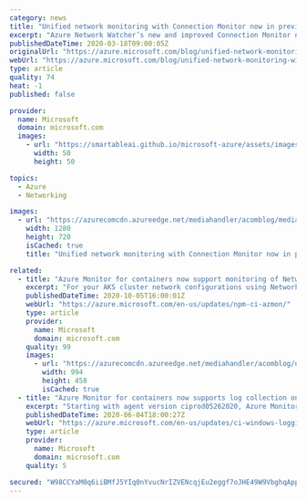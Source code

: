 ```yaml
---
category: news
title: "Unified network monitoring with Connection Monitor now in preview"
excerpt: "Azure Network Watcher’s new and improved Connection Monitor now provides unified end-to-end connection monitoring capabilities for hybrid and Azure deployments. Users can now use the same solution to monitor connectivity for on-premises, Azure, and multi-cloud setups. In this preview phase, the solution"
publishedDateTime: 2020-03-18T09:00:05Z
originalUrl: "https://azure.microsoft.com/blog/unified-network-monitoring-with-connection-monitor-now-in-preview/"
webUrl: "https://azure.microsoft.com/blog/unified-network-monitoring-with-connection-monitor-now-in-preview/"
type: article
quality: 74
heat: -1
published: false

provider:
  name: Microsoft
  domain: microsoft.com
  images:
    - url: "https://smartableai.github.io/microsoft-azure/assets/images/organizations/microsoft.com-50x50.jpg"
      width: 50
      height: 50

topics:
  - Azure
  - Networking

images:
  - url: "https://azurecomcdn.azureedge.net/mediahandler/acomblog/media/Default/blog/eae5b85c-f53c-471d-8a99-54b39730a147.png"
    width: 1280
    height: 720
    isCached: true
    title: "Unified network monitoring with Connection Monitor now in preview"

related:
  - title: "Azure Monitor for containers now support monitoring of Network configurations with Network Policy Manager (Preview)"
    excerpt: "For your AKS cluster network configurations using Network Policy Manager (NPM), Azure monitor for containers will start collecting NPM Prometheus metrics allowing you to visualize Network performance and Network configuration anomalies."
    publishedDateTime: 2020-10-05T16:00:01Z
    webUrl: "https://azure.microsoft.com/en-us/updates/npm-ci-azmon/"
    type: article
    provider:
      name: Microsoft
      domain: microsoft.com
    quality: 99
    images:
      - url: "https://azurecomcdn.azureedge.net/mediahandler/acomblog/updates/UpdatesV2/blog/40ebd2e8-2a9f-472e-bac2-e687e364815a.png"
        width: 994
        height: 458
        isCached: true
  - title: "Azure Monitor for containers now supports log collection on AKS Windows node pools (in preview)"
    excerpt: "Starting with agent version ciprod05262020, Azure Monitor for containers will collect logs (std/stderr) for the containers running on AKS clusters with Windows node pools."
    publishedDateTime: 2020-06-04T18:00:27Z
    webUrl: "https://azure.microsoft.com/en-us/updates/ci-windows-logging/"
    type: article
    provider:
      name: Microsoft
      domain: microsoft.com
    quality: 5

secured: "W98CCYaM0q6iiBMfJ5YIq0nYvucNrIZVENcqjEu2eggf7oJHE49W9VbghqAppPZcFmWXqjbfRujYvYhcZHXiiKiN+LMbmIvKtWD0C5DTzxRq6C+YxaTyjxVV3/+tK4z9kXgpOwmDYSnZIodPCyPpMO7Fee5rchKLAQ8YzeA1BkykjwITMt9yWfTpqBjcflP3MC343ZhknFqk1IyFRHaL8CzMXscwhjw7OJBbeLWU5s0oH8O0v/vGoxnpEWYUoKz3acrgb+c51VI/08hP//5D1V+vlvsUJ7cXNBI6PhQrhDWGIyx3F0toPPuhrmtpKOMkUTfuIT0gLqmFx6fzZFjz7ZaYGDTr8sDhrhN8uK3uVp4=;CFC/91wRjfHKv/c/Qt6GwQ=="
---
```


